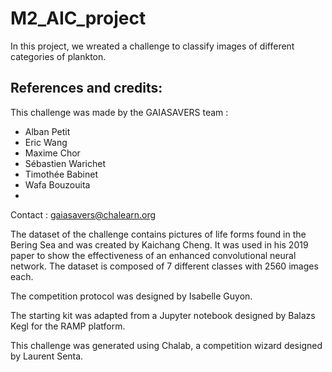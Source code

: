 # M2_AIC_project
In this project, we wreated a challenge to classify images of different categories of plankton. 

## References and credits:

This challenge was made by the GAIASAVERS team : 

* Alban Petit 
* Eric Wang
* Maxime Chor
* Sébastien Warichet
* Timothée Babinet
* Wafa Bouzouita
* 
Contact : gaiasavers@chalearn.org

The dataset of the challenge contains pictures of life forms found in the Bering Sea and was created by Kaichang Cheng. It was used in his 2019 paper to show the effectiveness of an enhanced convolutional neural network. The dataset is composed of 7 different classes with 2560 images each.

The competition protocol was designed by Isabelle Guyon.

The starting kit was adapted from a Jupyter notebook designed by Balazs Kegl for the RAMP platform.

This challenge was generated using Chalab, a competition wizard designed by Laurent Senta.
